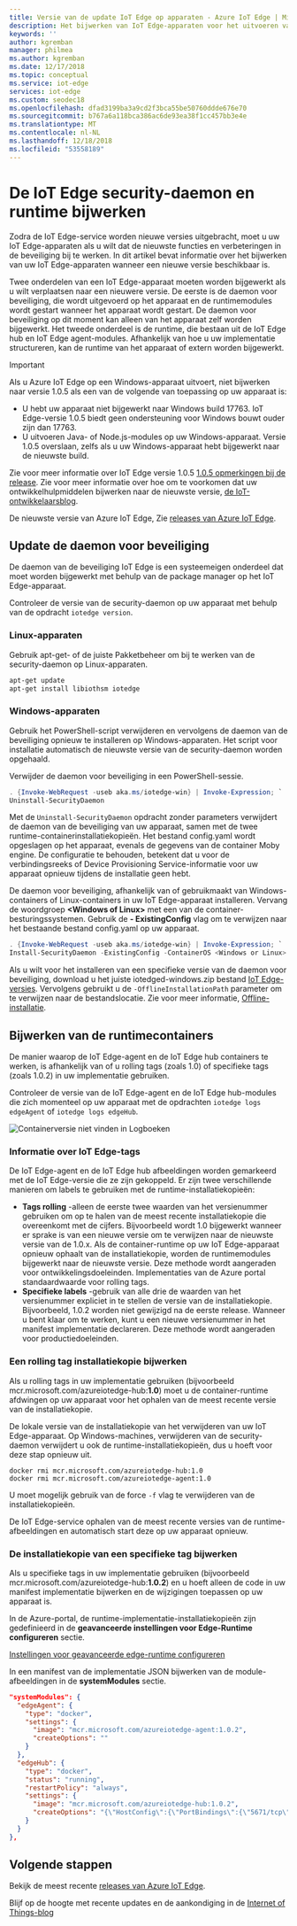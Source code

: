 ```yaml
---
title: Versie van de update IoT Edge op apparaten - Azure IoT Edge | Microsoft Docs
description: Het bijwerken van IoT Edge-apparaten voor het uitvoeren van de meest recente versies van de security-daemon en de IoT Edge-runtime
keywords: ''
author: kgremban
manager: philmea
ms.author: kgremban
ms.date: 12/17/2018
ms.topic: conceptual
ms.service: iot-edge
services: iot-edge
ms.custom: seodec18
ms.openlocfilehash: dfad3199ba3a9cd2f3bca55be50760ddde676e70
ms.sourcegitcommit: b767a6a118bca386ac6de93ea38f1cc457bb3e4e
ms.translationtype: MT
ms.contentlocale: nl-NL
ms.lasthandoff: 12/18/2018
ms.locfileid: "53558189"
---
```

# <a name="update-the-iot-edge-security-daemon-and-runtime"></a>De IoT Edge security-daemon en runtime bijwerken

Zodra de IoT Edge-service worden nieuwe versies uitgebracht, moet u uw IoT Edge-apparaten als u wilt dat de nieuwste functies en verbeteringen in de beveiliging bij te werken. In dit artikel bevat informatie over het bijwerken van uw IoT Edge-apparaten wanneer een nieuwe versie beschikbaar is. 

Twee onderdelen van een IoT Edge-apparaat moeten worden bijgewerkt als u wilt verplaatsen naar een nieuwere versie. De eerste is de daemon voor beveiliging, die wordt uitgevoerd op het apparaat en de runtimemodules wordt gestart wanneer het apparaat wordt gestart. De daemon voor beveiliging op dit moment kan alleen van het apparaat zelf worden bijgewerkt. Het tweede onderdeel is de runtime, die bestaan uit de IoT Edge hub en IoT Edge agent-modules. Afhankelijk van hoe u uw implementatie structureren, kan de runtime van het apparaat of extern worden bijgewerkt. 

>[!IMPORTANT]
>Als u Azure IoT Edge op een Windows-apparaat uitvoert, niet bijwerken naar versie 1.0.5 als een van de volgende van toepassing op uw apparaat is: 
>* U hebt uw apparaat niet bijgewerkt naar Windows build 17763. IoT Edge-versie 1.0.5 biedt geen ondersteuning voor Windows bouwt ouder zijn dan 17763.
>* U uitvoeren Java- of Node.js-modules op uw Windows-apparaat. Versie 1.0.5 overslaan, zelfs als u uw Windows-apparaat hebt bijgewerkt naar de nieuwste build. 
>
>Zie voor meer informatie over IoT Edge versie 1.0.5 [1.0.5 opmerkingen bij de release](https://github.com/Azure/azure-iotedge/releases/tag/1.0.5). Zie voor meer informatie over hoe om te voorkomen dat uw ontwikkelhulpmiddelen bijwerken naar de nieuwste versie, [de IoT-ontwikkelaarsblog](https://aka.ms/dev-win-iot-edge-module).


De nieuwste versie van Azure IoT Edge, Zie [releases van Azure IoT Edge](https://github.com/Azure/azure-iotedge/releases).

## <a name="update-the-security-daemon"></a>Update de daemon voor beveiliging

De daemon van de beveiliging IoT Edge is een systeemeigen onderdeel dat moet worden bijgewerkt met behulp van de package manager op het IoT Edge-apparaat. 

Controleer de versie van de security-daemon op uw apparaat met behulp van de opdracht `iotedge version`. 

### <a name="linux-devices"></a>Linux-apparaten

Gebruik apt-get- of de juiste Pakketbeheer om bij te werken van de security-daemon op Linux-apparaten. 

```bash
apt-get update
apt-get install libiothsm iotedge
```

### <a name="windows-devices"></a>Windows-apparaten

Gebruik het PowerShell-script verwijderen en vervolgens de daemon van de beveiliging opnieuw te installeren op Windows-apparaten. Het script voor installatie automatisch de nieuwste versie van de security-daemon worden opgehaald. 

Verwijder de daemon voor beveiliging in een PowerShell-sessie. 

```powershell
. {Invoke-WebRequest -useb aka.ms/iotedge-win} | Invoke-Expression; `
Uninstall-SecurityDaemon
```

Met de `Uninstall-SecurityDaemon` opdracht zonder parameters verwijdert de daemon van de beveiliging van uw apparaat, samen met de twee runtime-containerinstallatiekopieën. Het bestand config.yaml wordt opgeslagen op het apparaat, evenals de gegevens van de container Moby engine. De configuratie te behouden, betekent dat u voor de verbindingsreeks of Device Provisioning Service-informatie voor uw apparaat opnieuw tijdens de installatie geen hebt. 

De daemon voor beveiliging, afhankelijk van of gebruikmaakt van Windows-containers of Linux-containers in uw IoT Edge-apparaat installeren. Vervang de woordgroep **\<Windows of Linux\>** met een van de container-besturingssystemen. Gebruik de **- ExistingConfig** vlag om te verwijzen naar het bestaande bestand config.yaml op uw apparaat. 

```powershell
. {Invoke-WebRequest -useb aka.ms/iotedge-win} | Invoke-Expression; `
Install-SecurityDaemon -ExistingConfig -ContainerOS <Windows or Linux>
```

Als u wilt voor het installeren van een specifieke versie van de daemon voor beveiliging, download u het juiste iotedged-windows.zip bestand [IoT Edge-versies](https://github.com/Azure/azure-iotedge/releases). Vervolgens gebruikt u de `-OfflineInstallationPath` parameter om te verwijzen naar de bestandslocatie. Zie voor meer informatie, [Offline-installatie](how-to-install-iot-edge-windows.md#offline-installation).

## <a name="update-the-runtime-containers"></a>Bijwerken van de runtimecontainers

De manier waarop de IoT Edge-agent en de IoT Edge hub containers te werken, is afhankelijk van of u rolling tags (zoals 1.0) of specifieke tags (zoals 1.0.2) in uw implementatie gebruiken. 

Controleer de versie van de IoT Edge-agent en de IoT Edge hub-modules die zich momenteel op uw apparaat met de opdrachten `iotedge logs edgeAgent` of `iotedge logs edgeHub`. 

  ![Containerversie niet vinden in Logboeken](./media/how-to-update-iot-edge/container-version.png)

### <a name="understand-iot-edge-tags"></a>Informatie over IoT Edge-tags

De IoT Edge-agent en de IoT Edge hub afbeeldingen worden gemarkeerd met de IoT Edge-versie die ze zijn gekoppeld. Er zijn twee verschillende manieren om labels te gebruiken met de runtime-installatiekopieën: 

* **Tags rolling** -alleen de eerste twee waarden van het versienummer gebruiken om op te halen van de meest recente installatiekopie die overeenkomt met de cijfers. Bijvoorbeeld wordt 1.0 bijgewerkt wanneer er sprake is van een nieuwe versie om te verwijzen naar de nieuwste versie van de 1.0.x. Als de container-runtime op uw IoT Edge-apparaat opnieuw ophaalt van de installatiekopie, worden de runtimemodules bijgewerkt naar de nieuwste versie. Deze methode wordt aangeraden voor ontwikkelingsdoeleinden. Implementaties van de Azure portal standaardwaarde voor rolling tags. 
* **Specifieke labels** -gebruik van alle drie de waarden van het versienummer expliciet in te stellen de versie van de installatiekopie. Bijvoorbeeld, 1.0.2 worden niet gewijzigd na de eerste release. Wanneer u bent klaar om te werken, kunt u een nieuwe versienummer in het manifest implementatie declareren. Deze methode wordt aangeraden voor productiedoeleinden.

### <a name="update-a-rolling-tag-image"></a>Een rolling tag installatiekopie bijwerken

Als u rolling tags in uw implementatie gebruiken (bijvoorbeeld mcr.microsoft.com/azureiotedge-hub:**1.0**) moet u de container-runtime afdwingen op uw apparaat voor het ophalen van de meest recente versie van de installatiekopie. 

De lokale versie van de installatiekopie van het verwijderen van uw IoT Edge-apparaat. Op Windows-machines, verwijderen van de security-daemon verwijdert u ook de runtime-installatiekopieën, dus u hoeft voor deze stap opnieuw uit. 

```cmd/sh
docker rmi mcr.microsoft.com/azureiotedge-hub:1.0
docker rmi mcr.microsoft.com/azureiotedge-agent:1.0
```

U moet mogelijk gebruik van de force `-f` vlag te verwijderen van de installatiekopieën. 

De IoT Edge-service ophalen van de meest recente versies van de runtime-afbeeldingen en automatisch start deze op uw apparaat opnieuw. 

### <a name="update-a-specific-tag-image"></a>De installatiekopie van een specifieke tag bijwerken

Als u specifieke tags in uw implementatie gebruiken (bijvoorbeeld mcr.microsoft.com/azureiotedge-hub:**1.0.2**) en u hoeft alleen de code in uw manifest implementatie bijwerken en de wijzigingen toepassen op uw apparaat is. 

In de Azure-portal, de runtime-implementatie-installatiekopieën zijn gedefinieerd in de **geavanceerde instellingen voor Edge-Runtime configureren** sectie. 

[Instellingen voor geavanceerde edge-runtime configureren](./media/how-to-update-iot-edge/configure-runtime.png)

In een manifest van de implementatie JSON bijwerken van de module-afbeeldingen in de **systemModules** sectie. 

```json
"systemModules": {
  "edgeAgent": {
    "type": "docker",
    "settings": {
      "image": "mcr.microsoft.com/azureiotedge-agent:1.0.2",
      "createOptions": ""
    }
  },
  "edgeHub": {
    "type": "docker",
    "status": "running",
    "restartPolicy": "always",
    "settings": {
      "image": "mcr.microsoft.com/azureiotedge-hub:1.0.2",
      "createOptions": "{\"HostConfig\":{\"PortBindings\":{\"5671/tcp\":[{\"HostPort\":\"5671\"}], \"8883/tcp\":[{\"HostPort\":\"8883\"}],\"443/tcp\":[{\"HostPort\":\"443\"}]}}}"
    }
  }
},
```

## <a name="next-steps"></a>Volgende stappen

Bekijk de meest recente [releases van Azure IoT Edge](https://github.com/Azure/azure-iotedge/releases).

Blijf op de hoogte met recente updates en de aankondiging in de [Internet of Things-blog](https://azure.microsoft.com/blog/topics/internet-of-things/) 